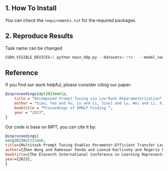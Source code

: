 ## 1. How To Install
You can check the `requirements.txt` for the required packages.

## 2. Reproduce Results
Task name can be changed

```python
CUDA_VISIBLE_DEVICES=1 python main_ddp.py --datasets='rte'  --model_name=t5-base --enc_prompt_tokens 100 -ts 16 -e 100 --bottle_neck 10
```

## Reference
If you find our work helpful, please consider citing our paper:
```bibtex
@inproceedings{dpt2023emnlp,
    title = "Decomposed Prompt Tuning via Low-Rank Reparameterization",
    author = "Xiao, Yao and Xu, Lu and Li, Jiaxi and Lu, Wei and Li, Xiaoli",
    booktitle = "Proceedings of EMNLP Finding ",
    year = "2023",
}
```
Our code is base on MPT, you can cite it by:
```bibtex
@inproceedings{
wang2023multitask,
title={Multitask Prompt Tuning Enables Parameter-Efficient Transfer Learning},
author={Zhen Wang and Rameswar Panda and Leonid Karlinsky and Rogerio Feris and Huan Sun and Yoon Kim},
booktitle={The Eleventh International Conference on Learning Representations },
year={2023},
}
```
